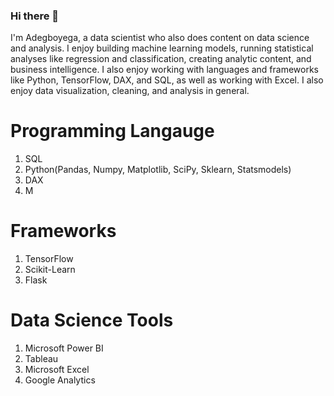 ### Hi there 👋

I'm Adegboyega, a data scientist who also does content on data science and analysis. I enjoy building machine learning models, running statistical analyses like regression and classification, creating analytic content, and business intelligence. I also enjoy working with languages and frameworks like Python, TensorFlow, DAX, and SQL, as well as working with Excel. I also enjoy data visualization, cleaning, and analysis in general.

# Programming Langauge 

1. SQL
2. Python(Pandas, Numpy, Matplotlib, SciPy, Sklearn, Statsmodels)
3. DAX
4. M

# Frameworks
1. TensorFlow
2. Scikit-Learn
3. Flask

# Data Science Tools
1. Microsoft Power BI
2. Tableau
3. Microsoft Excel
4. Google Analytics


